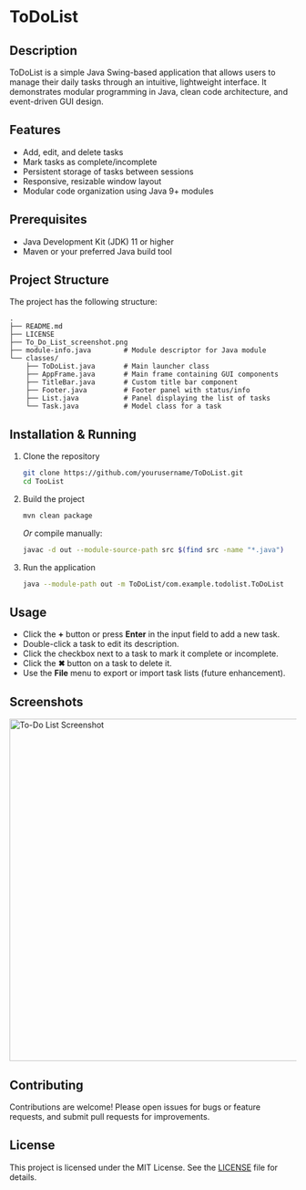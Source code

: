 # ToDoList

## Description

ToDoList is a simple Java Swing-based application that allows users to manage their daily tasks through an intuitive, lightweight interface. It demonstrates modular programming in Java, clean code architecture, and event-driven GUI design.

## Features

* Add, edit, and delete tasks
* Mark tasks as complete/incomplete
* Persistent storage of tasks between sessions
* Responsive, resizable window layout
* Modular code organization using Java 9+ modules

## Prerequisites

* Java Development Kit (JDK) 11 or higher
* Maven or your preferred Java build tool

## Project Structure

The project has the following structure:

```
.
├── README.md
├── LICENSE
├── To_Do_List_screenshot.png
├── module-info.java        # Module descriptor for Java module
└── classes/
    ├── ToDoList.java       # Main launcher class
    ├── AppFrame.java       # Main frame containing GUI components
    ├── TitleBar.java       # Custom title bar component
    ├── Footer.java         # Footer panel with status/info
    ├── List.java           # Panel displaying the list of tasks
    └── Task.java           # Model class for a task
```

## Installation & Running

1. Clone the repository
   ```bash
   git clone https://github.com/yourusername/ToDoList.git
   cd TooList
   ````

2. Build the project

   ```bash
   mvn clean package
   ```

   *Or* compile manually:

   ```bash
   javac -d out --module-source-path src $(find src -name "*.java")
   ```

3. Run the application

   ```bash
   java --module-path out -m ToDoList/com.example.todolist.ToDoList
   ```

## Usage

* Click the **+** button or press **Enter** in the input field to add a new task.
* Double-click a task to edit its description.
* Click the checkbox next to a task to mark it complete or incomplete.
* Click the **✖** button on a task to delete it.
* Use the **File** menu to export or import task lists (future enhancement).

## Screenshots

<img src="To_Do_List_screenshot.png" alt="To-Do List Screenshot" width="600"/>

## Contributing

Contributions are welcome! Please open issues for bugs or feature requests, and submit pull requests for improvements.

## License

This project is licensed under the MIT License. See the [LICENSE](/LICENSE) file for details.
